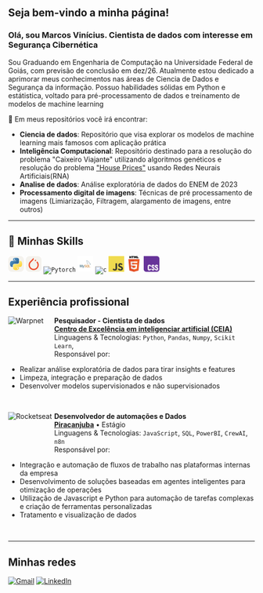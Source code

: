 ##  Seja bem-vindo a minha página!

### Olá, sou Marcos Vinícius. Cientista de dados com interesse em Segurança Cibernética

Sou Graduando em Engenharia de Computação na Universidade Federal de Goiás, com previsão de conclusão em dez/26.
Atualmente estou dedicado a aprimorar meus conhecimentos nas áreas de Ciencia de Dados e Segurança da informação.
Possuo habilidades sólidas em Python e estátistica, voltado para pré-processamento de dados e treinamento de modelos de machine learning

🔭 Em meus repositórios você irá encontrar:
- **Ciencia de dados**: Repositório que visa explorar os modelos de machine learning mais famosos com aplicação prática
- **Inteligência Computacional**: Repositório destinado para a resolução do problema "Caixeiro Viajante" utilizando algoritmos genéticos e resolução do problema ["House Prices"](https://www.kaggle.com/competitions/house-prices-advanced-regression-techniques) usando Redes Neurais Artificiais(RNA)
- **Analise de dados**: Análise exploratória de dados do ENEM de 2023
- **Processamento digital de imagens**: Técnicas de pré processamento de imagens (Limiarização, Filtragem, alargamento de imagens, entre outros)


---

## 🚀 Minhas Skills

<code><img height="32" src="https://raw.githubusercontent.com/tandpfun/skill-icons/refs/heads/main/icons/Python-Light.svg" alt="Python"/></code>
<code><img height="32" src="https://raw.githubusercontent.com/tandpfun/skill-icons/refs/heads/main/icons/PyTorch-Light.svg" alt="Pytorch"/></code>
<code><img height="32" src="https://raw.githubusercontent.com/tandpfun/skill-icons/refs/heads/main/icons/SciKitLearn-Light.svg" alt="Pytorch"/></code>
<code><img height="32" src="https://raw.githubusercontent.com/github/explore/80688e429a7d4ef2fca1e82350fe8e3517d3494d/topics/mysql/mysql.png" alt="MySQL"/></code>
<code><img height="32" src="https://cdn.iconscout.com/icon/free/png-512/c-programming-569564.png" alt="c"/></code>
<code><img height="32" src="https://raw.githubusercontent.com/github/explore/80688e429a7d4ef2fca1e82350fe8e3517d3494d/topics/javascript/javascript.png" alt="Javascript"/></code>
<code><img height="32" src="https://raw.githubusercontent.com/github/explore/80688e429a7d4ef2fca1e82350fe8e3517d3494d/topics/html/html.png" alt="HTML5"/></code>
<code><img height="32" src="https://raw.githubusercontent.com/github/explore/80688e429a7d4ef2fca1e82350fe8e3517d3494d/topics/css/css.png" alt="CSS"/></code>

---

## Experiência profissional


[<img align="left" height="94px" width="94px" alt="Warpnet" src="https://ceia.ufg.br/wp-content/uploads/2024/10/Logo-2.png"/>](https://ceia.ufg.br/)

**Pesquisador - Cientista de dados** \
[**Centro de Excelência em inteligenciar artificial (CEIA)**](https://ceia.ufg.br/)  \
Linguagens & Tecnologias: `Python`, `Pandas`, `Numpy`, `Scikit Learn`,\
Responsável por: 
- Realizar análise exploratória de dados para tirar insights e features
- Limpeza, integração e preparação de dados
- Desenvolver modelos supervisionados e não supervisionados
<br/>

[<img align="left" height="94px" width="94px" alt="Rocketseat" src="https://upload.wikimedia.org/wikipedia/commons/thumb/2/26/Logo_piracanjuba_2021.png/1280px-Logo_piracanjuba_2021.png"/>](https://www.piracanjuba.com.br/)

**Desenvolvedor de automações e Dados** \
[**Piracanjuba**](https://www.piracanjuba.com.br/) • Estágio \
Linguagens & Tecnologias: `JavaScript`, `SQL`, `PowerBI`, `CrewAI`, `n8n`\
Responsável por: 
- Integração e automação de fluxos de trabalho nas plataformas internas da empresa
- Desenvolvimento de soluções baseadas em agentes inteligentes para otimização de operações
- Utilização de Javascript e Python para automação de tarefas complexas e criação de ferramentas personalizadas
- Tratamento e visualização de dados
<br/>


---
## Minhas redes

<p align="left">
  <a href="vsmarcos.15@gmail.com" title="Gmail">
  <img src="https://img.shields.io/badge/-Gmail-FF0000?style=flat-square&labelColor=FF0000&logo=gmail&logoColor=white" alt="Gmail"/></a>
  <a href="https://www.linkedin.com/in/marcosvcss" title="LinkedIn">
  <img src="https://img.shields.io/badge/-Linkedin-0e76a8?style=flat-square&logo=Linkedin&logoColor=white" alt="LinkedIn"/>
</a>

</p>
